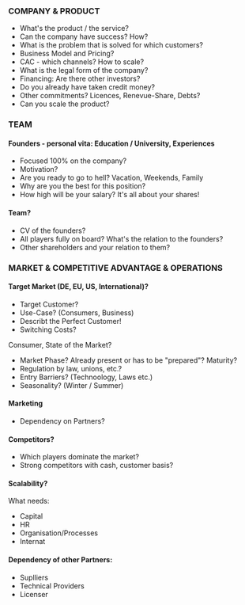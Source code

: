 ### COMPANY & PRODUCT

 - What's the product / the service?
 - Can the company have success? How?
 - What is the problem that is solved for which customers?
 - Business Model and Pricing? 
 - CAC - which channels? How to scale?
 - What is the legal form of the company?
 - Financing: Are there other investors?
 - Do you already have taken credit money?
 - Other commitments? Licences, Renevue-Share, Debts?
 - Can you scale the product?

### TEAM 

#### Founders - personal vita: Education / University, Experiences
 - Focused 100% on the company?
 - Motivation? 
 - Are you ready to go to hell? Vacation, Weekends, Family
 - Why are you the best for this position?
 - How high will be your salary? It's all about your shares!

#### Team?
 - CV of the founders?
 - All players fully on board? What's the relation to the founders?
 - Other shareholders and your relation to them?
 
### MARKET & COMPETITIVE ADVANTAGE & OPERATIONS

#### Target Market (DE, EU, US, International)?
 - Target Customer?
 - Use-Case? (Consumers, Business)
 - Describt the Perfect Customer!
 - Switching Costs?

Consumer, State of the Market?
 - Market Phase? Already present or has to be "prepared"? Maturity?
 - Regulation by law, unions, etc.?
 - Entry Barriers? (Technoology, Laws etc.)
 - Seasonality? (Winter / Summer)

#### Marketing
 - Dependency on Partners?

#### Competitors?
 - Which players dominate the market?
 - Strong competitors with cash, customer basis?

#### Scalability? 
What needs: 
 - Capital
 - HR
 - Organisation/Processes
 - Internat 

#### Dependency of other Partners: 
 - Suplliers
 - Technical Providers 
 - Licenser